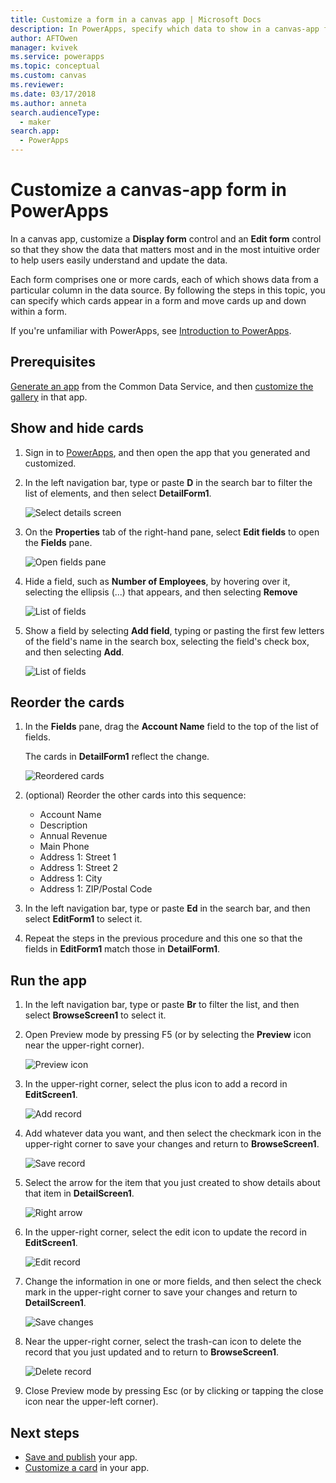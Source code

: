 ```yaml
---
title: Customize a form in a canvas app | Microsoft Docs
description: In PowerApps, specify which data to show in a canvas-app form, in which order to show them, and in which controls.
author: AFTOwen
manager: kvivek
ms.service: powerapps
ms.topic: conceptual
ms.custom: canvas
ms.reviewer: 
ms.date: 03/17/2018
ms.author: anneta
search.audienceType: 
  - maker
search.app: 
  - PowerApps
---
```

# Customize a canvas-app form in PowerApps

In a canvas app, customize a **Display form** control and an **Edit form** control so that they show the data that matters most and in the most intuitive order to help users easily understand and update the data.

Each form comprises one or more cards, each of which shows data from a particular column in the data source. By following the steps in this topic, you can specify which cards appear in a form and move cards up and down within a form.

If you're unfamiliar with PowerApps, see [Introduction to PowerApps](getting-started.md).

## Prerequisites

[Generate an app](data-platform-create-app.md) from the Common Data Service, and then [customize the gallery](customize-layout-sharepoint.md) in that app.

## Show and hide cards

1. Sign in to [PowerApps](http://web.powerapps.com?utm_source=padocs&utm_medium=linkinadoc&utm_campaign=referralsfromdoc), and then open the app that you generated and customized.

1. In the left navigation bar, type or paste **D** in the search bar to filter the list of elements, and then select **DetailForm1**.

    ![Select details screen](./media/customize-forms-sharepoint/select-detailform.png)

1. On the **Properties** tab of the right-hand pane, select **Edit fields** to open the **Fields** pane.

    ![Open fields pane](./media/customize-forms-sharepoint/edit-fields.png)

1. Hide a field, such as **Number of Employees**, by hovering over it, selecting the ellipsis (...) that appears, and then selecting **Remove**

    ![List of fields](./media/customize-forms-sharepoint/hide-fields.png)

1. Show a field by selecting **Add field**, typing or pasting the first few letters of the field's name in the search box, selecting the field's check box, and then selecting **Add**.

    ![List of fields](./media/customize-forms-sharepoint/show-field.png)

## Reorder the cards

1. In the **Fields** pane, drag the **Account Name** field to the top of the list of fields.

    The cards in **DetailForm1** reflect the change.

    ![Reordered cards](./media/customize-forms-sharepoint/reordered-card.png)

1. (optional) Reorder the other cards into this sequence:

    - Account Name
    - Description
    - Annual Revenue
    - Main Phone
    - Address 1: Street 1
    - Address 1: Street 2
    - Address 1: City
    - Address 1: ZIP/Postal Code

1. In the left navigation bar, type or paste **Ed** in the search bar, and then select **EditForm1** to select it.

1. Repeat the steps in the previous procedure and this one so that the fields in **EditForm1** match those in **DetailForm1**.

## Run the app

1. In the left navigation bar, type or paste **Br** to filter the list, and then select **BrowseScreen1** to select it.

2. Open Preview mode by pressing F5 (or by selecting the **Preview** icon near the upper-right corner).

    ![Preview icon](./media/customize-forms-sharepoint/open-preview.png)

3. In the upper-right corner, select the plus icon to add a record in **EditScreen1**.

    ![Add record](./media/customize-forms-sharepoint/add-record.png)

4. Add whatever data you want, and then select the checkmark icon in the upper-right corner to save your changes and return to **BrowseScreen1**.

    ![Save record](./media/customize-forms-sharepoint/save-record.png)

5. Select the arrow for the item that you just created to show details about that item in **DetailScreen1**.

    ![Right arrow](./media/customize-forms-sharepoint/right-arrow.png)

6. In the upper-right corner, select the edit icon to update the record in **EditScreen1**.

    ![Edit record](./media/customize-forms-sharepoint/edit-record.png)

7. Change the information in one or more fields, and then select the check mark in the upper-right corner to save your changes and return to **DetailScreen1**.

    ![Save changes](./media/customize-forms-sharepoint/save-record.png)

8. Near the upper-right corner, select the trash-can icon to delete the record that you just updated and to return to **BrowseScreen1**.

    ![Delete record](./media/customize-forms-sharepoint/delete-record.png)

9. Close Preview mode by pressing Esc (or by clicking or tapping the close icon near the upper-left corner).

## Next steps

- [Save and publish](save-publish-app.md) your app.
- [Customize a card](customize-card.md) in your app.
